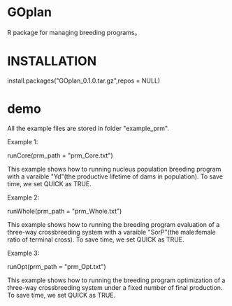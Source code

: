 # GOplan
R package for managing breeding programs。

# INSTALLATION
install.packages("GOplan_0.1.0.tar.gz",repos = NULL)

# demo
All the example files are stored in folder "example_prm".

Example 1:

runCore(prm_path = "prm_Core.txt")

This example shows how to running nucleus population breeding program with a varaible "Yd"(the productive lifetime of dams in population). To save time, we set QUICK as TRUE.

Example 2:

runWhole(prm_path = "prm_Whole.txt")

This example shows how to running the breeding program evaluation of a three-way crossbreeding system with a varaible "SorP"(the male:female ratio of terminal cross). To save time, we set QUICK as TRUE.

Example 3:

runOpt(prm_path = "prm_Opt.txt")

This example shows how to running the breeding program optimization of a three-way crossbreeding system under a fixed number of final production. To save time, we set QUICK as TRUE.


